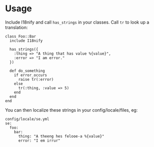 Usage
======

Include I18nify and call `has_strings` in your classes. Call `tr` to look up a translation:

    class Foo::Bar
      include I18nify

      has_strings({
        :thing => "A thing that has value %{value}",
        :error => "I am error."
      })

      def do_something
        if error_occurs
          raise tr(:error)
        else
          tr(:thing, :value => 5)
        end
      end
    end

You can then localize these strings in your config/locale/files, eg:

    config/locale/se.yml
    se:
      foo:
        bar:
          thing: "A theeng hes felooe-a %{value}"
          error: "I em irrur"
